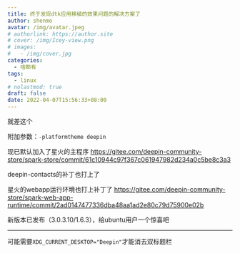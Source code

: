 ```yaml
---
title: 终于发现dtk应用移植的效果问题的解决方案了
author: shenmo
avatar: /img/avatar.jpeg
# authorlink: https://author.site
# cover: /img/Icey-view.png
# images:
#   - /img/cover.jpg
categories:
  - 啥都有
tags:
  - linux
# nolastmod: true
draft: false
date: 2022-04-07T15:56:33+08:00
---
```


就差这个

<!--more-->


附加参数：`-platformtheme deepin`

现已默认加入了星火的主程序 https://gitee.com/deepin-community-store/spark-store/commit/61c10944c97f367c061947982d234a0c5be8c3a3

deepin-contacts的补丁也打上了 

星火的webapp运行环境也打上补丁了 https://gitee.com/deepin-community-store/spark-web-app-runtime/commit/2ad0147477336dba48aa1ad2e80c79d75900e02b


新版本已发布（3.0.3.10/1.6.3），给ubuntu用户一个惊喜吧

----
可能需要`XDG_CURRENT_DESKTOP="Deepin"`才能消去双标题栏
